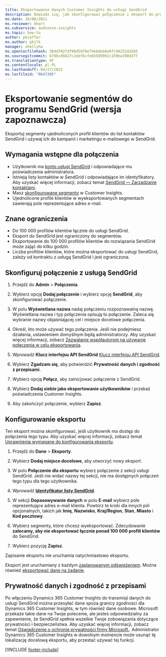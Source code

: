 ```yaml
---
title: Eksportowanie danych Customer Insights do usługi SendGrid
description: Dowiedz się, jak skonfigurować połączenie i eksport do programu SendGrid.
ms.date: 10/08/2021
ms.reviewer: mhart
ms.subservice: audience-insights
ms.topic: how-to
author: pkieffer
ms.author: philk
manager: shellyha
ms.openlocfilehash: 38dd782fdf06d5970e79e6deb6e8fc94252da585
ms.sourcegitcommit: b7dbcd5627c2ebfbcfe65589991c159ba290d377
ms.translationtype: HT
ms.contentlocale: pl-PL
ms.lasthandoff: 04/27/2022
ms.locfileid: "8647205"
---
```

# <a name="export-segments-to-sendgrid-preview"></a>Eksportowanie segmentów do programu SendGrid (wersja zapoznawcza)

Eksportuj segmenty ujednoliconych profili klientów do list kontaktów SendGrid i używaj ich do kampanii i marketingu e-mailowego w SendGrid. 

## <a name="prerequisites-for-a-connection"></a>Wymagania wstępne dla połączenia

-   Użytkownik ma [konto usługi SendGrid](https://sendgrid.com/) i odpowiadające mu poświadczenia administratora.
-   Istnieją listy kontaktów w SendGrid i odpowiadające im identyfikatory. Aby uzyskać więcej informacji, zobacz temat [SendGrid — Zarządzanie kontaktami](https://sendgrid.com/docs/ui/managing-contacts/create-and-manage-contacts/#manage-contacts).
-   Masz [skonfigurowane segmenty](segments.md) w Customer Insights.
-   Ujednolicone profile klientów w wyeksportowanych segmentach zawierają pole reprezentujące adres e-mail.

## <a name="known-limitations"></a>Znane ograniczenia

- Do 100 000 profilów klientów łącznie do usługi SendGrid.
- Eksport do SendGrid jest ograniczony do segmentów.
- Eksportowanie do 100 000 profilów klientów do rozwiązania SendGrid może zająć do kilku godzin. 
- Liczba profilów klientów, które można eksportować do usługi SendGrid, zależy od kontraktu z usługą SendGrid i jest ograniczona.

## <a name="set-up-connection-to-sendgrid"></a>Skonfiguruj połączenie z usługą SendGrid

1. Przejdź do **Admin** > **Połączenia**.

1. Wybierz opcję **Dodaj połączenie** i wybierz opcję **SendGrid**, aby skonfigurować połączenie.

1. W polu **Wyświetlana nazwa** nadaj połączeniu rozpoznawalną nazwę. Wyświetlana nazwa i typ połączenia opisują to połączenie. Zaleca się wybranie nazwy objaśniającej cel i miejsce docelowe połączenia.

1. Określ, kto może używać tego połączenia. Jeśli nie podejmiesz działania, ustawieniem domyślnym będą administratorzy. Aby uzyskać więcej informacji, zobacz [Zezwalanie współautorom na używanie połączenia w celu eksportowania](connections.md#allow-contributors-to-use-a-connection-for-exports).

1. Wprowadź **Klucz interfejsu API SendGrid** [Klucz interfejsu API SendGrid](https://sendgrid.com/docs/ui/account-and-settings/api-keys/).

1. Wybierz **Zgadzam się**, aby potwierdzić **Prywatność danych i zgodność z przepisami**.

1. Wybierz opcję **Połącz**, aby zainicjować połączenie z SendGrid.

1. Wybierz **Dodaj siebie jako eksportowanie użytkowników** i przekaż poświadczenia Customer Insights.

1. Aby zakończyć połączenie, wybierz **Zapisz**.

## <a name="configure-an-export"></a>Konfigurowanie eksportu

Ten eksport można skonfigurować, jeśli użytkownik ma dostęp do połączenia tego typu. Aby uzyskać więcej informacji, zobacz temat [Uprawnienia wymagane do konfigurowania eksportu](export-destinations.md#set-up-a-new-export).

1. Przejdź do **Dane** > **Eksporty**.

1. Wybierz **Dodaj miejsce docelowe**, aby utworzyć nowy eksport.

1. W polu **Połączenie dla eksportu** wybierz połączenie z sekcji usługi SendGrid. Jeśli nie widać nazwy tej sekcji, nie ma dostępnych połączeń tego typu dla tego użytkownika.

1. Wprowadź **[Identyfikator listy SendGrid](https://sendgrid.com/docs/ui/managing-contacts/create-and-manage-contacts/#manage-contacts)**.

1. W sekcji **Dopasowywanie danych** w polu **E-mail** wybierz pole reprezentujące adres e-mail klienta. Powtórz te kroki dla innych pól opcjonalnych, takich jak **Imię**, **Nazwisko**, **Kraj/Region**, **Stan**, **Miasto** i **Kod pocztowy**.

1. Wybierz segmenty, które chcesz wyeksportować. Zdecydowanie **zalecamy, aby nie eksportować łącznie ponad 100 000 profili klientów** do SendGrid. 

1. Wybierz pozycję **Zapisz**.

Zapisanie eksportu nie uruchamia natychmiastowo eksportu.

Eksport jest uruchamiany z każdym [zaplanowanym odświeżeniem](system.md#schedule-tab). Można również [eksportować dane na żądanie](export-destinations.md#run-exports-on-demand). 

## <a name="data-privacy-and-compliance"></a>Prywatność danych i zgodność z przepisami

Po włączeniu Dynamics 365 Customer Insights do transmisji danych do usługi SendGrid można przesyłać dane spoza granicy zgodności dla Dynamics 365 Customer Insights, w tym również dane osobowe. Microsoft przekaże takie dane na Twoje polecenie, ale jesteś odpowiedzialny za zapewnienie, że SendGrid spełnia wszelkie Twoje zobowiązania dotyczące prywatności i bezpieczeństwa. Aby uzyskać więcej informacji, zobacz temat [Oświadczenie o ochronie prywatności firmy Microsoft.](https://go.microsoft.com/fwlink/?linkid=396732).
Administrator Dynamics 365 Customer Insights w dowolnym momencie może usunąć tę lokalizację docelową eksportu, aby przestać używać tej funkcji.


[!INCLUDE [footer-include](includes/footer-banner.md)]
